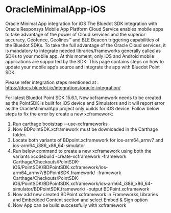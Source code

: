 # OracleMinimalApp-iOS
Oracle Minimal App integration for iOS
The Bluedot SDK integration with Oracle Responsys Mobile App Platform Cloud Service enables mobile apps to take advantage of the power of  Cloud services and the superior accuracy, Geofence, Geolines™ and BLE Beacon triggering capabilities of the Bluedot SDKs.
To take the full advantage of the Oracle Cloud services, it is mandatory to integrate needed libraries/frameworks generally called as SDKs to your mobile app.
At this moment, only iOS and Android mobile applications are supported by the SDK.
This page contains steps on how to update your mobile app’s source and integrate the app with Bluedot Point SDK.

Please refer integration steps mentioned at : https://docs.bluedot.io/integrations/oracle-integration/

For latest Bluedot Point SDK 15.6.1, New xcframework needs to be created as the PointSDK is built for iOS device and Simulators and it will report error as the OracleMinimalApp project only builds for iOS device.
Follow below steps to fix the error by create a new xcframework:
1. Run carthage bootstrap --use-xcframeworks
2. Now BDPointSDK.xcframework must be downloaded in the Carthage folder.
3. Locate both variants of BDpoint.xcframework for ios-arm64_armv7 and ios-arm64_i386_x86_64-simulator
4. Run below command to create a new xcframework using both the variants
xcodebuild -create-xcframework -framework Carthage/Checkouts/PointSDK-iOS/PointSDK/BDPointSDK.xcframework/ios-arm64_armv7/BDPointSDK.framework/ -framework Carthage/Checkouts/PointSDK-iOS/PointSDK/BDPointSDK.xcframework/ios-arm64_i386_x86_64-simulator/BDPointSDK.framework/ -output BDPoint.xcframework
5. Now add new created BDPoint.xcframework in Frameworks,Libraries and Embedded Content section and select Embed & Sign option
6. Now App can be build successfully with xcframework
